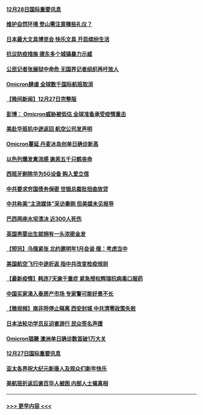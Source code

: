 #### [12月28日国际重要讯息](../pages/prog202/a103304955.md?t=12282050) 
#### [维护自然环境 登山需注意哪些礼仪？](../pages/prog202/a103304941.md?t=12282050) 
#### [日本最大文具博览会 快乐文具 开启缤纷生活](../pages/prog202/a103304933.md?t=12282050) 
#### [抗议防疫措施 德东多个城镇暴力示威](../pages/prog202/a103304838.md?t=12282050) 
#### [公民记者张展狱中命危 无国界记者组织再吁放人](../pages/prog202/a103304827.md?t=12282050) 
#### [Omicron肆虐 全球数千国际航班取消](../pages/prog202/a103304736.md?t=12282050) 
#### [【晚间新闻】12月27日完整版](../pages/prog202/a103304702.md?t=12282050) 
#### [彭博： Omicron威胁被低估 全球准备承受疫情重击](../pages/prog202/a103304565.md?t=12282050) 
#### [美赴华班机中途返回 航空公司发声明](../pages/prog202/a103304690.md?t=12282050) 
#### [Omicron蔓延 丹麦冰岛创单日确诊新高](../pages/prog202/a103304695.md?t=12282050) 
#### [以色列爆发禽流感 逾恶五千只鹤丧命](../pages/prog202/a103304653.md?t=12282050) 
#### [西班牙剔除华为5G设备 购入爱立信](../pages/prog202/a103304530.md?t=12282050) 
#### [中共要求穷国债务保密 世银总裁批扭曲放贷](../pages/prog202/a103304500.md?t=12282050) 
#### [中共称美“主流媒体”采访秦刚 但美媒未见报导](../pages/prog202/a103304523.md?t=12282050) 
#### [巴西两座水坝溃决 近300人死伤](../pages/prog202/a103304232.md?t=12282050) 
#### [英国男婴出生就拥有一头浓密金发](../pages/prog202/a103304280.md?t=12282050) 
#### [【短讯】乌俄紧张 北约邀明年1月会谈 俄：考虑当中](../pages/prog202/a103304251.md?t=12282050) 
#### [美国航空飞行中途折返 指中共改变检疫规则](../pages/prog202/a103304264.md?t=12282050) 
#### [【最新疫情】韩连7天逾千重症 紧急授权辉瑞抗病毒口服药](../pages/prog202/a103304253.md?t=12282050) 
#### [中国买家涌入泰房产市场 专家警可能好景不长](../pages/prog202/a103304102.md?t=12282050) 
#### [【微视频】南非将停止隔离 西安封城 中共清零政策失败](../pages/prog202/a103304169.md?t=12282050) 
#### [日本法轮功学员反迫害游行 民众签名声援](../pages/prog202/a103304069.md?t=12282050) 
#### [Omicron猖獗 澳洲单日确诊数首破1万大关](../pages/prog202/a103304053.md?t=12282050) 
#### [12月27日国际重要讯息](../pages/prog202/a103304030.md?t=12282050) 
#### [亚太各界祝大纪元新唐人及观众们新年快乐](../pages/prog202/a103303969.md?t=12282050) 
#### [美航班折返后逾百华人被困 内部人士揭真相](../pages/prog202/a103303961.md?t=12282050) 

----
#### [ >>> 更早内容 <<< ](../indexes/prog202-earlier.md)
